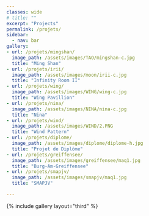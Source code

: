 ```yaml
---
classes: wide
# title: ""
excerpt: "Projects"
permalink: /projets/
sidebar:
  - nav: bar
gallery:
- url: /projets/mingshan/
  image_path: /assets/images/TAO/mingshan-c.jpg
  title: "Ming Shan"
- url: /projets/irii/
  image_path: /assets/images/moon/irii-c.jpg
  title: "Infinity Room II"
- url: /projets/wing/
  image_path: /assets/images/WING/wing-c.jpg
  title: "Wing Pavillion"
- url: /projets/nina/
  image_path: /assets/images/NINA/nina-c.jpg
  title: "Nina"
- url: /projets/wind/
  image_path: /assets/images/WIND/2.PNG
  title: "Wind Pattern"
- url: /projets/diplome/
  image_path: /assets/images/diplome/diplome-h.jpg
  title: "Projet de Diplôme"
- url: /projets/greiffensee/
  image_path: /assets/images/greiffensee/maq1.jpg
  title: "Burg-Am-Greiffensee"
- url: /projets/smapjv/
  image_path: /assets/images/smapjv/maq1.jpg
  title: "SMAPJV"

---
```


{% include gallery layout="third"  %}
